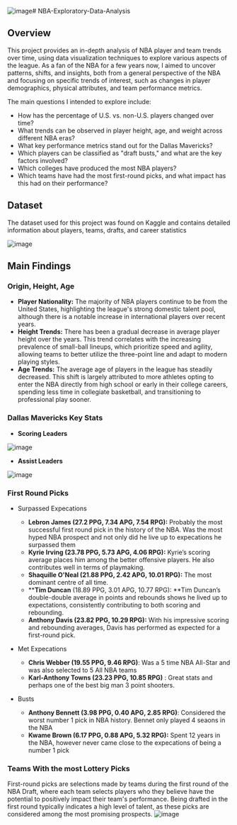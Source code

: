 ![image](https://github.com/user-attachments/assets/ab32050d-74bd-4029-a2b3-211e498a12fb)# NBA-Exploratory-Data-Analysis

## **Overview**
This project provides an in-depth analysis of NBA player and team trends over time, using data visualization techniques to explore various aspects of the league. As a fan of the NBA for a few years now, I aimed to uncover patterns, shifts, and insights, both from a general perspective of the NBA and focusing on specific trends of interest, such as changes in player demographics, physical attributes, and team performance metrics.

The main questions I intended to explore include:

* How has the percentage of U.S. vs. non-U.S. players changed over time?
* What trends can be observed in player height, age, and weight across different NBA eras?
* What key performance metrics stand out for the Dallas Mavericks?
* Which players can be classified as "draft busts," and what are the key factors involved?
* Which colleges have produced the most NBA players?
* Which teams have had the most first-round picks, and what impact has this had on their performance?

## **Dataset**
The dataset used for this project was found on Kaggle and contains detailed information about players, teams, drafts, and career statistics

![image](https://github.com/user-attachments/assets/53dcd806-0784-40d5-8c10-5d1a6585f6e6)


## **Main Findings**

### **Origin, Height, Age**
* **Player Nationality:** The majority of NBA players continue to be from the United States, highlighting the league's strong domestic talent pool, although there is a notable increase in international players over recent years.
* **Height Trends:** There has been a gradual decrease in average player height over the years. This trend correlates with the increasing prevalence of small-ball lineups, which prioritize speed and agility, allowing teams to better utilize the three-point line and adapt to modern playing styles.
* **Age Trends:** The average age of players in the league has steadily decreased. This shift is largely attributed to more athletes opting to enter the NBA directly from high school or early in their college careers, spending less time in collegiate basketball, and transitioning to professional play sooner.

### **Dallas Mavericks Key Stats**
* **Scoring Leaders**

![image](https://github.com/user-attachments/assets/be8bd72d-24af-4d77-9c8d-8d2402165f63)

* **Assist Leaders**

![image](https://github.com/user-attachments/assets/b456ce16-bc4e-49ea-8d82-31796e6a0795)


### **First Round Picks**
* Surpassed Expecations
  *   ****Lebron James** (27.2 PPG, 7.34 APG, 7.54 RPG):** Probably the most successful first round pick in the history of the NBA. Was the most hyped NBA prospect and not only did he live up to expecations he surpassed them
  *   ****Kyrie Irving** (23.78 PPG, 5.73 APG, 4.06 RPG):** Kyrie’s scoring average places him among the better offensive players. He also contributes well in terms of playmaking.
  *   ****Shaquille O'Neal** (21.88 PPG, 2.42 APG, 10.01 RPG):** The most dominant centre of all time.
  *   ****Tim Duncan** (18.89 PPG, 3.01 APG, 10.77 RPG): **Tim Duncan’s double-double average in points and rebounds shows he lived up to expectations, consistently contributing to both scoring and rebounding.
  *   ****Anthony Davis** (23.82 PPG, 10.29 RPG):** With his impressive scoring and rebounding averages, Davis has performed as expected for a first-round pick.
 
* Met Expecations
    * **Chris Webber (19.55 PPG, 9.46 RPG)**: Was a 5 time NBA All-Star and was also selected to 5 All NBA teams
    * **Karl-Anthony Towns (23.23 PPG, 10.85 RPG)** : Great stats and perhaps one of the best big man 3 point shooters.
 
* Busts
    * **Anthony Bennett (3.98 PPG, 0.40 APG, 2.85 RPG)**:  Considered the worst number 1 pick in NBA history. Bennet only played 4 seaons in the NBA
    * **Kwame Brown (6.17 PPG, 0.88 APG, 5.32 RPG):** Spent 12 years in the NBA, however never came close to the expecations of being a number 1 pick
 
### **Teams With the most Lottery Picks**
First-round picks are selections made by teams during the first round of the NBA Draft, where each team selects players who they believe have the potential to positively impact their team's performance. Being drafted in the first round typically indicates a high level of talent, as these picks are considered among the most promising prospects.
![image](https://github.com/user-attachments/assets/1cf789a3-1280-4fed-9ec5-ceaa10fcc443)

  




